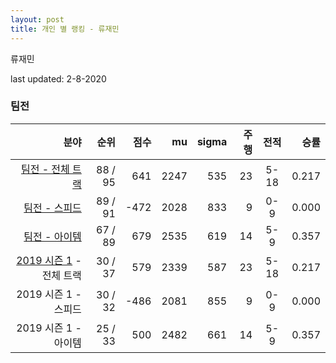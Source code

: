 ```yaml
---
layout: post
title: 개인 별 랭킹 - 류재민
---
```


류재민

last updated: 2-8-2020


### 팀전

| 분야 | 순위 | 점수 | mu | sigma | 주행 | 전적 | 승률 |
|---:|---:|---:|---:|---:|---:|:---:|---:|
| [팀전 - 전체 트랙](../team-full) | 88 / 95 | 641 | 2247 | 535 | 23 | 5-18 | 0.217 |
| [팀전 - 스피드](../team-speed) | 89 / 91 | -472 | 2028 | 833 | 9 | 0-9 | 0.000 |
| [팀전 - 아이템](../team-item) | 67 / 89 | 679 | 2535 | 619 | 14 | 5-9 | 0.357 |
| [2019 시즌 1](../teams-t2019_1) - 전체 트랙 | 30 / 37 | 579 | 2339 | 587 | 23 | 5-18 | 0.217 |
| 2019 시즌 1 - 스피드 | 30 / 32 | -486 | 2081 | 855 | 9 | 0-9 | 0.000 |
| 2019 시즌 1 - 아이템 | 25 / 33 | 500 | 2482 | 661 | 14 | 5-9 | 0.357 |

